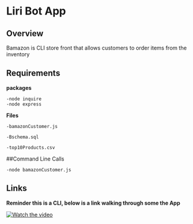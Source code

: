 # Liri Bot App


## Overview

Bamazon is CLI store front that allows customers to order items from the inventory


## Requirements

**packages** 

    -node inquire 
    -node express 



**Files**

    -bamazonCustomer.js  

    -Bschema.sql

    -top10Products.csv




##Command Line Calls

    -node bamazonCustomer.js



## Links

**Reminder this is a CLI, below is a link walking through some the App**

[![Watch the video](/screenshots/BamazonCus-ScreenShot.png)](https://youtu.be/X2F90HZ3ttA)

